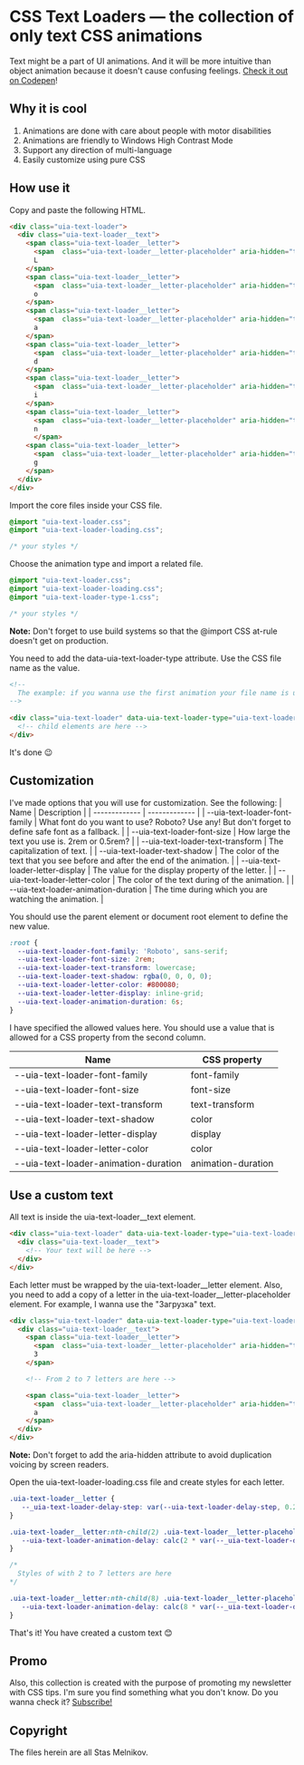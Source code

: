 # CSS Text Loaders — the collection of only text CSS animations
Text might be a part of UI animations. And it will be more intuitive than object animation because it doesn't cause confusing feelings. [Check it out on Codepen](https://codepen.io/melnik909/full/wvZmOOa)! 
## Why it is cool
1. Animations are done with care about people with motor disabilities
2. Animations are friendly to Windows High Contrast Mode
3. Support any direction of multi-language
4. Easily customize using pure CSS
## How use it
Copy and paste the following HTML.
```html
<div class="uia-text-loader">
  <div class="uia-text-loader__text">
    <span class="uia-text-loader__letter">
      <span  class="uia-text-loader__letter-placeholder" aria-hidden="true">L</span>
      L
    </span>
    <span class="uia-text-loader__letter">
      <span  class="uia-text-loader__letter-placeholder" aria-hidden="true">o</span>
      o
    </span>
    <span class="uia-text-loader__letter">
      <span  class="uia-text-loader__letter-placeholder" aria-hidden="true">a</span>
      a
    </span>
    <span class="uia-text-loader__letter">
      <span  class="uia-text-loader__letter-placeholder" aria-hidden="true">d</span>
      d
    </span>
    <span class="uia-text-loader__letter">
      <span  class="uia-text-loader__letter-placeholder" aria-hidden="true">i</span>
      i
    </span>
    <span class="uia-text-loader__letter">
      <span  class="uia-text-loader__letter-placeholder" aria-hidden="true">n</span>
      n
      </span>
    <span class="uia-text-loader__letter">
      <span  class="uia-text-loader__letter-placeholder" aria-hidden="true">g</span>
      g
    </span>
  </div>
</div>
```
Import the core files inside your CSS file. 
```css
@import "uia-text-loader.css";
@import "uia-text-loader-loading.css";

/* your styles */
```
Choose the animation type and import a related file.
```css
@import "uia-text-loader.css";
@import "uia-text-loader-loading.css";
@import "uia-text-loader-type-1.css";

/* your styles */
```
**Note:** Don't forget to use build systems so that the @import CSS at-rule doesn't get on production.

You need to add the data-uia-text-loader-type attribute. Use the CSS file name as the value.
```html
<!--
  The example: if you wanna use the first animation your file name is uia-text-loader-type-1
-->
 
<div class="uia-text-loader" data-uia-text-loader-type="uia-text-loader-type-1"> 
  <!-- child elements are here -->
</div>
```
It's done 😉
## Customization
I've made options that you will use for customization. See the following:
| Name  | Description |
| ------------- | ------------- |
| --uia-text-loader-font-family  | What font do you want to use? Roboto? Use any! But don't forget to define safe font as a fallback.  |
| --uia-text-loader-font-size  | How large the text you use is. 2rem or 0.5rem?  | 
| --uia-text-loader-text-transform  | The capitalization of text.  | 
| --uia-text-loader-text-shadow  | The color of the text that you see before and after the end of the animation.  | 
| --uia-text-loader-letter-display  | The value for the display property of the letter.  | 
| --uia-text-loader-letter-color  | The color of the text during of the animation.  | 
| --uia-text-loader-animation-duration  | The time during which you are watching the animation.  | 

You should use the parent element or document root element to define the new value. 
```css
:root {
  --uia-text-loader-font-family: 'Roboto', sans-serif;
  --uia-text-loader-font-size: 2rem;
  --uia-text-loader-text-transform: lowercase;
  --uia-text-loader-text-shadow: rgba(0, 0, 0, 0);
  --uia-text-loader-letter-color: #800080;
  --uia-text-loader-letter-display: inline-grid;
  --uia-text-loader-animation-duration: 6s;
}
```
I have specified the allowed values here. You should use a value that is allowed for a CSS property from the second column.

| Name  | CSS property |
| ------------- | ------------- |
| --uia-text-loader-font-family  | font-family  |
| --uia-text-loader-font-size  | font-size  | 
| --uia-text-loader-text-transform  | text-transform  | 
| --uia-text-loader-text-shadow  | color  | 
| --uia-text-loader-letter-display  | display  | 
| --uia-text-loader-letter-color  | color  | 
| --uia-text-loader-animation-duration  | animation-duration  |

## Use a custom text
All text is inside the uia-text-loader__text element.
```html
<div class="uia-text-loader" data-uia-text-loader-type="uia-text-loader-type-1">
  <div class="uia-text-loader__text">
    <!-- Your text will be here -->
  </div>
</div>
```
Each letter must be wrapped by the uia-text-loader__letter element. Also, you need to add a copy of a letter in the  uia-text-loader__letter-placeholder element. For example, I wanna use the "Загрузка" text.
```html
<div class="uia-text-loader" data-uia-text-loader-type="uia-text-loader-type-1">
  <div class="uia-text-loader__text">
    <span class="uia-text-loader__letter">
      <span  class="uia-text-loader__letter-placeholder" aria-hidden="true">З</span>
      З
    </span>

    <!-- From 2 to 7 letters are here -->

    <span class="uia-text-loader__letter">
      <span  class="uia-text-loader__letter-placeholder" aria-hidden="true">а</span>
      а
    </span>
  </div>
</div>
```
**Note:** Don't forget to add the aria-hidden attribute to avoid duplication voicing by screen readers.

Open the uia-text-loader-loading.css file and create styles for each letter.
```css
.uia-text-loader__letter {
   --_uia-text-loader-delay-step: var(--uia-text-loader-delay-step, 0.2s);
}

.uia-text-loader__letter:nth-child(2) .uia-text-loader__letter-placeholder {
   --uia-text-loader-animation-delay: calc(2 * var(--_uia-text-loader-delay-step))
}

/*
  Styles of with 2 to 7 letters are here
*/

.uia-text-loader__letter:nth-child(8) .uia-text-loader__letter-placeholder {
   --uia-text-loader-animation-delay: calc(8 * var(--_uia-text-loader-delay-step));
}
```
That's it! You have created a custom text 😊

## Promo
Also, this collection is created with the purpose of promoting my newsletter with CSS tips. I'm sure you find something what you don't know. Do you wanna check it? [Subscribe!](https://cssisntmagic.substack.com/) 
## Copyright
The files herein are all Stas Melnikov.

